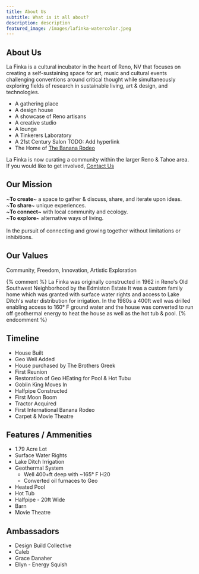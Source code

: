 ```yaml
---
title: About Us
subtitle: What is it all about?
description: description
featured_image: /images/lafinka-watercolor.jpeg
---
```


## About Us
La Finka is a cultural incubator in the heart of Reno, NV
that focuses on creating a self-sustaining space for art, music and cultural events
challenging conventions around critical thought
while simultaneously exploring fields of research in sustainable living, art & design, and technologies.

- A gathering place<br>
- A design house<br>
- A showcase of Reno artisans<br>
- A creative studio<br> 
- A lounge<br>
- A Tinkerers Laboratory<br>
- A 21st Century Salon TODO: Add hyperlink
- The Home of <a href="http://BananaRodeo.com" id="hidden-link">The Banana Rodeo</a><br>

La Finka is now curating a community within the larger Reno & Tahoe area.<br>
If you would like to get involved, <a href="/contact" target="_blank">Contact Us</a>

## Our Mission
~**To create**~  a space to gather & discuss, share, and iterate upon ideas.<br>
~**To share**~   unique experiences.<br>
~**To connect**~ with local community and ecology.<br>
~**To explore**~ alternative ways of living.<br>
<br>
In the pursuit of connecting and growing together without limitations or inhibitions.

## Our Values
Community, Freedom, Innovation, Artistic Exploration

{% comment %} 
La Finka was originally constructed in 1962 in Reno's Old Southwest Neighborhood by the Edmiston Estate It was a custom family home which was granted with surface water rights and access to Lake Ditch's water distribution for irrigation. In the 1980s a 400ft well was drilled enabling access to 160° F ground water and the house was converted to run off geothermal energy to heat the house as well as the hot tub & pool.
{% endcomment %} 

[//]: # (ToDo:: Infographic Timeline @josh)
[//]: # (House built, Geo Added, Purchased, Renovated, Halfpipe, First Banana Rodeo, First Moon Boom etc..., Future)

## Timeline
- House Built
- Geo Well Added
- House purchased by The Brothers Greek
- First Reunion
- Restoration of Geo HEating for Pool & Hot Tubu
- Goblin King Moves In
- Halfpipe Constructed
- First Moon Boom
- Tractor Acquired
- First International Banana Rodeo
- Carpet & Movie Theatre

## Features / Ammenities
- 1.79 Acre Lot
- Surface Water Rights
- Lake Ditch Irrigation
- Geothermal System 
    - Well 400+ft deep with ~165° F H20
    - Converted oil furnaces to Geo
- Heated Pool
- Hot Tub
- Halfpipe - 20ft Wide
- Barn
- Movie Theatre

## Ambassadors
- Design Build Collective
- Caleb
- Grace Danaher
- Ellyn - Energy Squish
